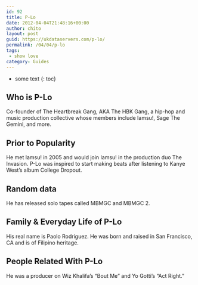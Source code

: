 ```yaml
---
id: 92
title: P-Lo
date: 2012-04-04T21:48:16+00:00
author: chito
layout: post
guid: https://ukdataservers.com/p-lo/
permalink: /04/04/p-lo
tags:
 - show love
category: Guides
---
```


* some text
{: toc}


## Who is  P-Lo
                  
                  
                  
Co-founder of The Heartbreak Gang, AKA The HBK Gang, a hip-hop and music production collective whose members include Iamsu!, Sage The Gemini, and more.
                  
                
                
                
## Prior to Popularity 
                  
                  
                  
He met Iamsu! in 2005 and would join Iamsu! in the production duo The Invasion. P-Lo was inspired to start making beats after listening to Kanye West&#8217;s album College Dropout.
                  
                
                
                
## Random data 
                  
                  
                  
He has released solo tapes called MBMGC and MBMGC 2.
                  
                
                
                
## Family & Everyday Life of P-Lo
                  
                  
                  
His real name is Paolo Rodriguez. He was born and raised in San Francisco, CA and is of Filipino heritage.
                  
                
                
                
## People Related With  P-Lo
                  
                  
                  
He was a producer on Wiz Khalifa&#8217;s &#8220;Bout Me&#8221; and Yo Gotti&#8217;s &#8220;Act Right.&#8221;
                  
                
              
            
          
          
          
    
    
  
